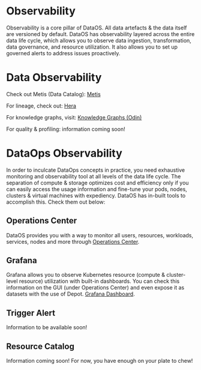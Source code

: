 # Observability

Observability is a core pillar of DataOS. All data artefacts & the data itself are versioned by default. DataOS has observability layered across the entire data life cycle, which allows you to observe data ingestion, transformation, data governance, and resource utilization. It also allows you to set up governed alerts to address issues proactively.

# Data Observability

Check out Metis (Data Catalog): [Metis](Ontology/Metis.md) 

For lineage, check out: [Hera](Ontology/Hera.md) 

For knowledge graphs, visit: [Knowledge Graphs (Odin)](Ontology/Knowledge%20Graphs.md)

For quality & profiling: information coming soon!

# DataOps Observability

In order to inculcate DataOps concepts in practice, you need exhaustive monitoring and observability tool at all levels of the data life cycle. The separation of compute & storage optimizes cost and efficiency only if you can easily access the usage information and fine-tune your pods, nodes, clusters & virtual machines with expediency. DataOS has in-built tools to accomplish this. Check them out below: 

## Operations Center

DataOS provides you with a way to monitor all users, resources, workloads, services, nodes and more through
[Operations Center](Observability/Operations%20Center.md).

## Grafana

Grafana allows you to observe Kubernetes resource (compute & cluster-level resource) utilization with built-in dashboards. You can check this information on the GUI (under Operations Center) and even expose it as datasets with the use of Depot.
[Grafana Dashboard](Observability/Grafana%20Dashboard.md).

## Trigger Alert

Information to be available soon! 

## Resource Catalog

Information coming soon! For now, you have enough on your plate to chew!
